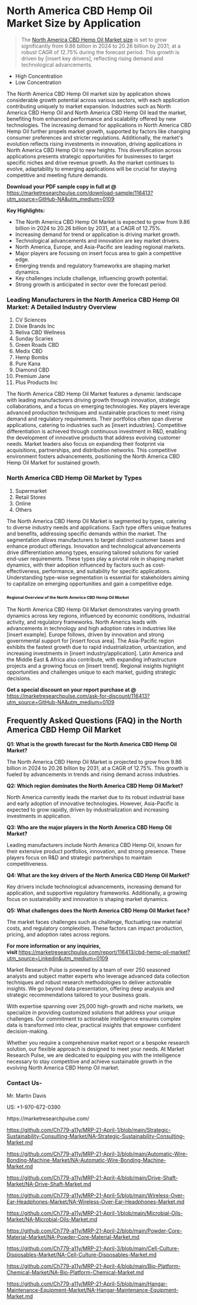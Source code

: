 <h1>North America CBD Hemp Oil Market&nbsp;Size by Application</h1><blockquote><p>The <a href="https://marketresearchpulse.com/download-sample/116413?utm_source=GitHub-NA&amp;utm_medium=0109">North America CBD Hemp Oil Market size</a> is set to grow significantly from 9.86 billion in 2024 to 20.26 billion by 2031, at a robust CAGR of 12.75% during the forecast period. This growth is driven by [insert key drivers], reflecting rising demand and technological advancements.</p></blockquote><ul><li>High Concentration <li> Low Concentration</li></ul><p>The North America CBD Hemp Oil market size by application shows considerable growth potential across various sectors, with each application contributing uniquely to market expansion. Industries such as North America CBD Hemp Oil and North America CBD Hemp Oil lead the market, benefiting from enhanced performance and scalability offered by new technologies. The increasing demand for applications in North America CBD Hemp Oil further propels market growth, supported by factors like changing consumer preferences and stricter regulations. Additionally, the market's evolution reflects rising investments in innovation, driving applications in North America CBD Hemp Oil to new heights. This diversification across applications presents strategic opportunities for businesses to target specific niches and drive revenue growth. As the market continues to evolve, adaptability to emerging applications will be crucial for staying competitive and meeting future demands.</p><p><strong>Download your PDF sample copy in full at @ </strong><a href="https://marketresearchpulse.com/download-sample/116413?utm_source=GitHub-NA&amp;utm_medium=0109">https://marketresearchpulse.com/download-sample/116413?utm_source=GitHub-NA&amp;utm_medium=0109</a></p><p><strong>Key Highlights: </strong></p><ul><li>The North America CBD Hemp Oil Market is expected to grow from 9.86 billion in 2024 to 20.26 billion by 2031, at a CAGR of 12.75%.</li><li>Increasing demand for trend or application is driving market growth.</li><li>Technological advancements and innovation are key market drivers.</li><li>North America, Europe, and Asia-Pacific are leading regional markets.</li><li>Major players are focusing on insert focus area to gain a competitive edge.</li><li>Emerging trends and regulatory frameworks are shaping market dynamics.</li><li>Key challenges include challenge, influencing growth potential.</li><li>Strong growth is anticipated in sector over the forecast period.</li></ul><h3>Leading Manufacturers in the North America CBD Hemp Oil Market: A Detailed Industry Overview</h3><ol><li>CV Sciences</li><li>Dixie Brands Inc</li><li>Reliva CBD Wellness</li><li>Sunday Scaries</li><li>Green Roads CBD</li><li>Medix CBD</li><li>Hemp Bombs</li><li>Pure Kana</li><li>Diamond CBD</li><li>Premium Jane</li><li>Plus Products Inc</li></ol><div class="flex max-w-full flex-col flex-grow"><div class="min-h-8 text-message flex w-full flex-col items-end gap-2 whitespace-normal break-words [.text-message+&amp;]:mt-5" dir="auto" data-message-author-role="assistant" data-message-id="fd8432e4-4910-450d-b182-61b7bfb0a01f" data-message-model-slug="gpt-4o"><div class="flex w-full flex-col gap-1 empty:hidden first:pt-[3px]"><div class="markdown prose w-full break-words dark:prose-invert light"><p>The North America CBD Hemp Oil Market features a dynamic landscape with leading manufacturers driving growth through innovation, strategic collaborations, and a focus on emerging technologies. Key players leverage advanced production techniques and sustainable practices to meet rising demand and regulatory requirements. Their portfolios often span diverse applications, catering to industries such as [insert industries]. Competitive differentiation is achieved through continuous investment in R&amp;D, enabling the development of innovative products that address evolving customer needs. Market leaders also focus on expanding their footprint via acquisitions, partnerships, and distribution networks. This competitive environment fosters advancements, positioning the North America CBD Hemp Oil Market for sustained growth.</p></div></div></div></div><h3>North America CBD Hemp Oil Market by Types</h3><ol><li>Supermarket <li> Retail Stores <li> Online <li> Others</li></ol><div class="flex max-w-full flex-col flex-grow"><div class="min-h-8 text-message flex w-full flex-col items-end gap-2 whitespace-normal break-words [.text-message+&amp;]:mt-5" dir="auto" data-message-author-role="assistant" data-message-id="084470be-0bb7-4664-bddf-5156b4f41249" data-message-model-slug="gpt-4o-mini"><div class="flex w-full flex-col gap-1 empty:hidden first:pt-[3px]"><div class="markdown prose w-full break-words dark:prose-invert light"><p>The North America CBD Hemp Oil Market is segmented by types, catering to diverse industry needs and applications. Each type offers unique features and benefits, addressing specific demands within the market. The segmentation allows manufacturers to target distinct customer bases and enhance product offerings. Innovation and technological advancements drive differentiation among types, ensuring tailored solutions for varied end-user requirements. These types play a pivotal role in shaping market dynamics, with their adoption influenced by factors such as cost-effectiveness, performance, and suitability for specific applications. Understanding type-wise segmentation is essential for stakeholders aiming to capitalize on emerging opportunities and gain a competitive edge.</p></div></div></div></div><h3><span style="font-size: 11px;">Regional Overview of the North America CBD Hemp Oil Market</span></h3><div class="flex max-w-full flex-col flex-grow"><div class="min-h-8 text-message flex w-full flex-col items-end gap-2 whitespace-normal break-words [.text-message+&amp;]:mt-5" dir="auto" data-message-author-role="assistant" data-message-id="e9038762-ce64-4e30-91c9-9bd413514231" data-message-model-slug="gpt-4o-mini"><div class="flex w-full flex-col gap-1 empty:hidden first:pt-[3px]"><div class="markdown prose w-full break-words dark:prose-invert light"><p>The North America CBD Hemp Oil Market demonstrates varying growth dynamics across key regions, influenced by economic conditions, industrial activity, and regulatory frameworks. North America leads with advancements in technology and high adoption rates in industries like [insert example]. Europe follows, driven by innovation and strong governmental support for [insert focus area]. The Asia-Pacific region exhibits the fastest growth due to rapid industrialization, urbanization, and increasing investments in [insert industry/application]. Latin America and the Middle East &amp; Africa also contribute, with expanding infrastructure projects and a growing focus on [insert trend]. Regional insights highlight opportunities and challenges unique to each market, guiding strategic decisions.</p></div></div></div></div><p><strong>Get a special discount on your report purchase at @ </strong><a href="https://marketresearchpulse.com/ask-for-discount/116413?utm_source=GitHub-NA&amp;utm_medium=0109">https://marketresearchpulse.com/ask-for-discount/116413?utm_source=GitHub-NA&amp;utm_medium=0109</a></p><h2>Frequently Asked Questions (FAQ) in the North America CBD Hemp Oil Market</h2><p><strong>Q1: What is the growth forecast for the North America CBD Hemp Oil Market?</strong></p><p>The North America CBD Hemp Oil Market is projected to grow from 9.86 billion in 2024 to 20.26 billion by 2031, at a CAGR of 12.75%. This growth is fueled by advancements in trends and rising demand across industries.</p><p><strong>Q2: Which region dominates the North America CBD Hemp Oil Market?</strong></p><p>North America currently leads the market due to its robust industrial base and early adoption of innovative technologies. However, Asia-Pacific is expected to grow rapidly, driven by industrialization and increasing investments in application.</p><p><strong>Q3: Who are the major players in the North America CBD Hemp Oil Market?</strong></p><p>Leading manufacturers include North America CBD Hemp Oil, known for their extensive product portfolios, innovation, and strong presence. These players focus on R&amp;D and strategic partnerships to maintain competitiveness.</p><p><strong>Q4: What are the key drivers of the North America CBD Hemp Oil Market?</strong></p><p>Key drivers include technological advancements, increasing demand for application, and supportive regulatory frameworks. Additionally, a growing focus on sustainability and innovation is shaping market dynamics.</p><p><strong>Q5: What challenges does the North America CBD Hemp Oil Market face?</strong></p><p>The market faces challenges such as challenge, fluctuating raw material costs, and regulatory complexities. These factors can impact production, pricing, and adoption rates across regions.</p><p><strong>For more information or any inquiries, visit&nbsp;</strong><a href="https://marketresearchpulse.com/report/116413/cbd-hemp-oil-market?utm_source=Linkedin&utm_medium=0109">https://marketresearchpulse.com/report/116413/cbd-hemp-oil-market?utm_source=Linkedin&utm_medium=0109</a></p><p>Market Research Pulse is powered by a team of over 250 seasoned analysts and subject matter experts who leverage advanced data collection techniques and robust research methodologies to deliver actionable insights. We go beyond data presentation, offering deep analysis and strategic recommendations tailored to your business goals.</p><p>With expertise spanning over 25,000 high-growth and niche markets, we specialize in providing customized solutions that address your unique challenges. Our commitment to actionable intelligence ensures complex data is transformed into clear, practical insights that empower confident decision-making.</p><p>Whether you require a comprehensive market report or a bespoke research solution, our flexible approach is designed to meet your needs. At Market Research Pulse, we are dedicated to equipping you with the intelligence necessary to stay competitive and achieve sustainable growth in the evolving North America CBD Hemp Oil market.</p><h3><strong>Contact Us-</strong></h3><p>Mr. Martin Davis</p><p>US: +1-970-672-0390</p><p>https://marketresearchpulse.com/</p><p><a href="https://github.com/Ch779-a11y/MRP-21-April-1/blob/main/Strategic-Sustainability-Consulting-Market/NA-Strategic-Sustainability-Consulting-Market.md">https://github.com/Ch779-a11y/MRP-21-April-1/blob/main/Strategic-Sustainability-Consulting-Market/NA-Strategic-Sustainability-Consulting-Market.md</a></p><p><a href="https://github.com/Ch779-a11y/MRP-21-April-3/blob/main/Automatic-Wire-Bonding-Machine-Market/NA-Automatic-Wire-Bonding-Machine-Market.md">https://github.com/Ch779-a11y/MRP-21-April-3/blob/main/Automatic-Wire-Bonding-Machine-Market/NA-Automatic-Wire-Bonding-Machine-Market.md</a></p><p><a href="https://github.com/Ch779-a11y/MRP-21-April-4/blob/main/Drive-Shaft-Market/NA-Drive-Shaft-Market.md">https://github.com/Ch779-a11y/MRP-21-April-4/blob/main/Drive-Shaft-Market/NA-Drive-Shaft-Market.md</a></p><p><a href="https://github.com/Ch779-a11y/MRP-21-April-5/blob/main/Wireless-Over-Ear-Headphones-Market/NA-Wireless-Over-Ear-Headphones-Market.md">https://github.com/Ch779-a11y/MRP-21-April-5/blob/main/Wireless-Over-Ear-Headphones-Market/NA-Wireless-Over-Ear-Headphones-Market.md</a></p><p><a href="https://github.com/Ch779-a11y/MRP-21-April-1/blob/main/Microbial-Oils-Market/NA-Microbial-Oils-Market.md">https://github.com/Ch779-a11y/MRP-21-April-1/blob/main/Microbial-Oils-Market/NA-Microbial-Oils-Market.md</a></p><p><a href="https://github.com/Ch779-a11y/MRP-21-April-2/blob/main/Powder-Core-Material-Market/NA-Powder-Core-Material-Market.md">https://github.com/Ch779-a11y/MRP-21-April-2/blob/main/Powder-Core-Material-Market/NA-Powder-Core-Material-Market.md</a></p><p><a href="https://github.com/Ch779-a11y/MRP-21-April-3/blob/main/Cell-Culture-Disposables-Market/NA-Cell-Culture-Disposables-Market.md">https://github.com/Ch779-a11y/MRP-21-April-3/blob/main/Cell-Culture-Disposables-Market/NA-Cell-Culture-Disposables-Market.md</a></p><p><a href="https://github.com/Ch779-a11y/MRP-21-April-4/blob/main/Bio-Platform-Chemical-Market/NA-Bio-Platform-Chemical-Market.md">https://github.com/Ch779-a11y/MRP-21-April-4/blob/main/Bio-Platform-Chemical-Market/NA-Bio-Platform-Chemical-Market.md</a></p><p><a href="https://github.com/Ch779-a11y/MRP-21-April-5/blob/main/Hangar-Maintenance-Equipment-Market/NA-Hangar-Maintenance-Equipment-Market.md">https://github.com/Ch779-a11y/MRP-21-April-5/blob/main/Hangar-Maintenance-Equipment-Market/NA-Hangar-Maintenance-Equipment-Market.md</a></p>
